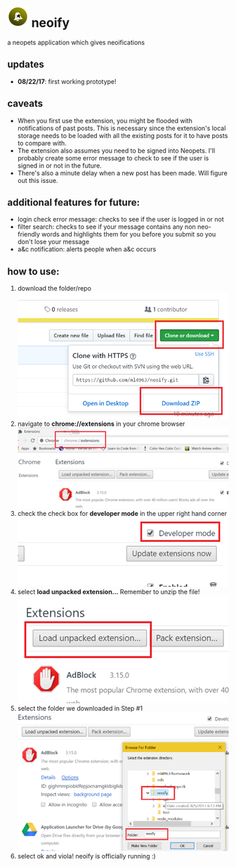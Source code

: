 # ![logo](img/neoify-48.png) neoify 
a neopets application which gives neoifications

## updates
* **08/22/17**: first working prototype!

## caveats
* When you first use the extension, you might be flooded with notifications of past posts. This is necessary since the extension's local storage needs to be loaded with all the existing posts for it to have posts to compare with.
* The extension also assumes you need to be signed into Neopets. I'll probably create some error message to check to see if the user is signed in or not in the future. 
* There's also a minute delay when a new post has been made. Will figure out this issue. 

## additional features for future:
* login check error message: checks to see if the user is logged in or not
* filter search: checks to see if your message contains any non neo-friendly words and highlights them for you before you submit so you don't lose your message
* a&c notification: alerts people when a&c occurs


## how to use:
1. download the folder/repo
![alt tag](img/screenshots/step_1.png)
2. navigate to **chrome://extensions** in your chrome browser
![alt tag](img/screenshots/step_2.png)
3. check the check box for **developer mode** in the upper right hand corner
![alt tag](img/screenshots/step_3.png)
4. select **load unpacked extension...** Remember to unzip the file!
![alt tag](img/screenshots/step_4.png)
5. select the folder we downloaded in Step #1
![alt tag](img/screenshots/step_5.png)
6. select ok and viola! neoify is officially running :)